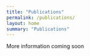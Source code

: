 ```yaml
---
title: "Publications"
permalink: /publications/
layout: home
summary: "Publications"
---
```

More information coming soon